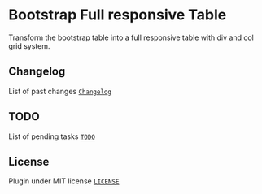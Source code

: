 # Bootstrap Full responsive Table
Transform the bootstrap table into a full responsive table with div and col grid system.

## Changelog

List of past changes [`Changelog`](CHANGELOG)


## TODO

List of pending tasks [`TODO`](TODO)

## License

Plugin under MIT license [`LICENSE`](LICENSE)
